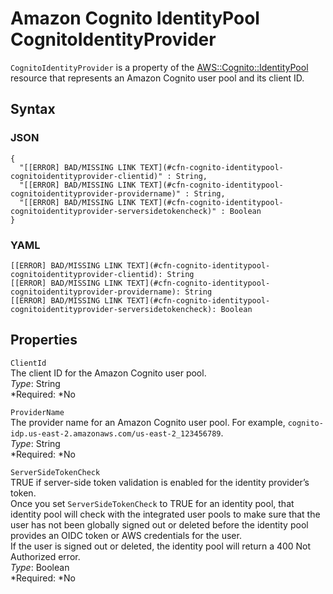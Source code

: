 # Amazon Cognito IdentityPool CognitoIdentityProvider<a name="aws-properties-cognito-identitypool-cognitoidentityprovider"></a>

`CognitoIdentityProvider` is a property of the [AWS::Cognito::IdentityPool](aws-resource-cognito-identitypool.md) resource that represents an Amazon Cognito user pool and its client ID\.

## Syntax<a name="aws-properties-cognito-identitypool-cognitoidentityprovider-syntax"></a>

### JSON<a name="aws-properties-cognito-identitypool-cognitoidentityprovider-syntax.json"></a>

```
{
  "[[ERROR] BAD/MISSING LINK TEXT](#cfn-cognito-identitypool-cognitoidentityprovider-clientid)" : String,
  "[[ERROR] BAD/MISSING LINK TEXT](#cfn-cognito-identitypool-cognitoidentityprovider-providername)" : String,
  "[[ERROR] BAD/MISSING LINK TEXT](#cfn-cognito-identitypool-cognitoidentityprovider-serversidetokencheck)" : Boolean
}
```

### YAML<a name="aws-properties-cognito-identitypool-cognitoidentityprovider-syntax.yaml"></a>

```
[[ERROR] BAD/MISSING LINK TEXT](#cfn-cognito-identitypool-cognitoidentityprovider-clientid): String
[[ERROR] BAD/MISSING LINK TEXT](#cfn-cognito-identitypool-cognitoidentityprovider-providername): String
[[ERROR] BAD/MISSING LINK TEXT](#cfn-cognito-identitypool-cognitoidentityprovider-serversidetokencheck): Boolean
```

## Properties<a name="aws-properties-cognito-identitypool-cognitoidentityprovider-properties"></a>

`ClientId`  
The client ID for the Amazon Cognito user pool\.  
*Type*: String  
*Required: *No

`ProviderName`  
The provider name for an Amazon Cognito user pool\. For example, `cognito-idp.us-east-2.amazonaws.com/us-east-2_123456789`\.  
*Type*: String  
*Required: *No

`ServerSideTokenCheck`  
TRUE if server\-side token validation is enabled for the identity provider’s token\.  
Once you set `ServerSideTokenCheck` to TRUE for an identity pool, that identity pool will check with the integrated user pools to make sure that the user has not been globally signed out or deleted before the identity pool provides an OIDC token or AWS credentials for the user\.  
If the user is signed out or deleted, the identity pool will return a 400 Not Authorized error\.  
*Type*: Boolean  
*Required: *No